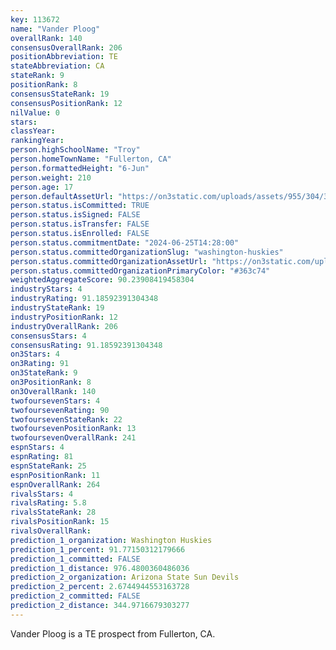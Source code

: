 ```yaml
---
key: 113672
name: "Vander Ploog"
overallRank: 140
consensusOverallRank: 206
positionAbbreviation: TE
stateAbbreviation: CA
stateRank: 9
positionRank: 8
consensusStateRank: 19
consensusPositionRank: 12
nilValue: 0
stars: 
classYear: 
rankingYear: 
person.highSchoolName: "Troy"
person.homeTownName: "Fullerton, CA"
person.formattedHeight: "6-Jun"
person.weight: 210
person.age: 17
person.defaultAssetUrl: "https://on3static.com/uploads/assets/955/304/304955.jpg"
person.status.isCommitted: TRUE
person.status.isSigned: FALSE
person.status.isTransfer: FALSE
person.status.isEnrolled: FALSE
person.status.commitmentDate: "2024-06-25T14:28:00"
person.status.committedOrganizationSlug: "washington-huskies"
person.status.committedOrganizationAssetUrl: "https://on3static.com/uploads/assets/343/150/150343.svg"
person.status.committedOrganizationPrimaryColor: "#363c74"
weightedAggregateScore: 90.23908419458304
industryStars: 4
industryRating: 91.18592391304348
industryStateRank: 19
industryPositionRank: 12
industryOverallRank: 206
consensusStars: 4
consensusRating: 91.18592391304348
on3Stars: 4
on3Rating: 91
on3StateRank: 9
on3PositionRank: 8
on3OverallRank: 140
twofoursevenStars: 4
twofoursevenRating: 90
twofoursevenStateRank: 22
twofoursevenPositionRank: 13
twofoursevenOverallRank: 241
espnStars: 4
espnRating: 81
espnStateRank: 25
espnPositionRank: 11
espnOverallRank: 264
rivalsStars: 4
rivalsRating: 5.8
rivalsStateRank: 28
rivalsPositionRank: 15
rivalsOverallRank: 
prediction_1_organization: Washington Huskies
prediction_1_percent: 91.77150312179666
prediction_1_committed: FALSE
prediction_1_distance: 976.4800360486036
prediction_2_organization: Arizona State Sun Devils
prediction_2_percent: 2.6744944553163728
prediction_2_committed: FALSE
prediction_2_distance: 344.9716679303277
---
```

Vander Ploog is a TE prospect from Fullerton, CA.